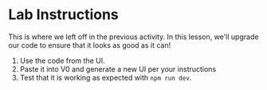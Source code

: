 # Lab Instructions

This is where we left off in the previous activity. In this lesson, we'll upgrade our code to ensure that it looks as good as it can!

1. Use the code from the UI.
2. Paste it into V0 and generate a new UI per your instructions
3. Test that it is working as expected with `npm run dev`.
